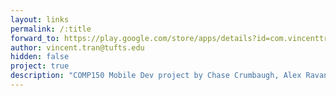 ```yaml
---
layout: links
permalink: /:title
forward_to: https://play.google.com/store/apps/details?id=com.vincenttran.suechef
author: vincent.tran@tufts.edu
hidden: false
project: true
description: "COMP150 Mobile Dev project by Chase Crumbaugh, Alex Ravan, and Vincent Tran. Source: https://alexravan.github.io/suechef/"
---
```

